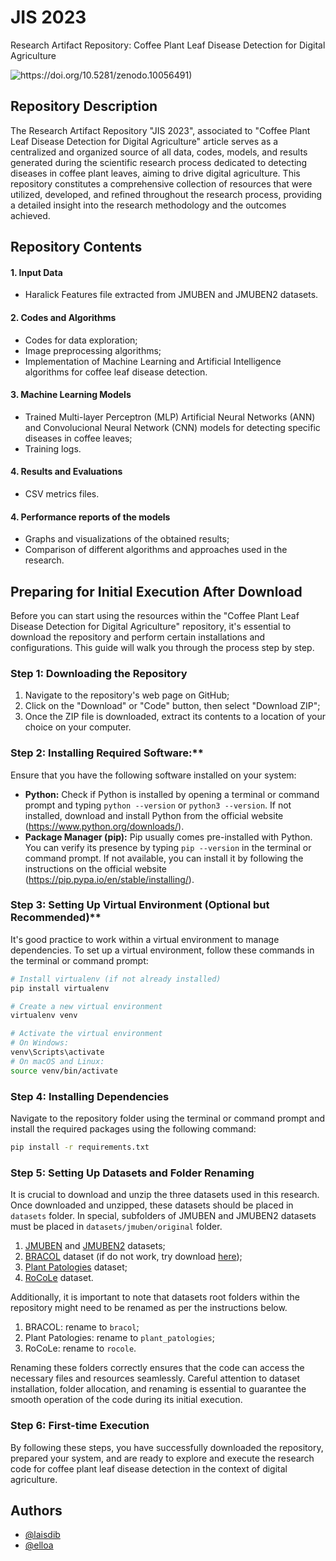 
# JIS 2023
Research Artifact Repository: Coffee Plant Leaf Disease Detection for Digital Agriculture


![https://doi.org/10.5281/zenodo.10056491)](https://zenodo.org/badge/DOI/10.5281/zenodo.10056491.svg)


## Repository Description
The Research Artifact Repository "JIS 2023", associated to "Coffee Plant Leaf Disease Detection for Digital Agriculture" article serves as a centralized and organized source of all data, codes, models, and results generated during the scientific research process dedicated to detecting diseases in coffee plant leaves, aiming to drive digital agriculture. This repository constitutes a comprehensive collection of resources that were utilized, developed, and refined throughout the research process, providing a detailed insight into the research methodology and the outcomes achieved.


## Repository Contents

#### 1. Input Data
- Haralick Features file extracted from JMUBEN and JMUBEN2 datasets.

#### 2. Codes and Algorithms
- Codes for data exploration;
- Image preprocessing algorithms;
- Implementation of Machine Learning and Artificial Intelligence algorithms for coffee leaf disease detection.

#### 3. Machine Learning Models
- Trained Multi-layer Perceptron (MLP) Artificial Neural Networks (ANN) and Convolucional Neural Network (CNN) models for detecting specific diseases in coffee leaves;
- Training logs.

#### 4. Results and Evaluations
- CSV metrics files.

#### 4. Performance reports of the models
- Graphs and visualizations of the obtained results;
- Comparison of different algorithms and approaches used in the research.


## Preparing for Initial Execution After Download
Before you can start using the resources within the "Coffee Plant Leaf Disease Detection for Digital Agriculture" repository, it's essential to download the repository and perform certain installations and configurations. This guide will walk you through the process step by step.

### Step 1: Downloading the Repository
1. Navigate to the repository's web page on GitHub;
2. Click on the "Download" or "Code" button, then select "Download ZIP";
3. Once the ZIP file is downloaded, extract its contents to a location of your choice on your computer.

### Step 2: Installing Required Software:**
Ensure that you have the following software installed on your system:
- **Python:** Check if Python is installed by opening a terminal or command prompt and typing `python --version` or `python3 --version`. If not installed, download and install Python from the official website (https://www.python.org/downloads/).
- **Package Manager (pip):** Pip usually comes pre-installed with Python. You can verify its presence by typing `pip --version` in the terminal or command prompt. If not available, you can install it by following the instructions on the official website (https://pip.pypa.io/en/stable/installing/).

### Step 3: Setting Up Virtual Environment (Optional but Recommended)**
It's good practice to work within a virtual environment to manage dependencies. To set up a virtual environment, follow these commands in the terminal or command prompt:
```bash
# Install virtualenv (if not already installed)
pip install virtualenv

# Create a new virtual environment
virtualenv venv

# Activate the virtual environment
# On Windows:
venv\Scripts\activate
# On macOS and Linux:
source venv/bin/activate
```

### Step 4: Installing Dependencies
Navigate to the repository folder using the terminal or command prompt and install the required packages using the following command:
```bash
pip install -r requirements.txt
```

### Step 5: Setting Up Datasets and Folder Renaming
It is crucial to download and unzip the three datasets used in this research. Once downloaded and unzipped, these datasets should be placed in `datasets` folder. In special, subfolders of JMUBEN and JMUBEN2 datasets must be placed in `datasets/jmuben/original` folder.

1. [JMUBEN](https://data.mendeley.com/datasets/t2r6rszp5c/1) and [JMUBEN2](https://data.mendeley.com/datasets/tgv3zb82nd/1) datasets;
2. [BRACOL](https://data.mendeley.com/datasets/yy2k5y8mxg/1) dataset (if do not work, try download [here](https://drive.google.com/file/d/15YHebAGrx1Vhv8-naave-R5o3Uo70jsm/view));
3. [Plant Patologies](https://data.mendeley.com/datasets/vfxf4trtcg/5) dataset;
4. [RoCoLe](https://data.mendeley.com/datasets/c5yvn32dzg/2) dataset.

Additionally, it is important to note that datasets root folders within the repository might need to be renamed as per the instructions below.

1. BRACOL: rename to `bracol`;
2. Plant Patologies: rename to `plant_patologies`;
3. RoCoLe: rename to `rocole`.

Renaming these folders correctly ensures that the code can access the necessary files and resources seamlessly. Careful attention to dataset installation, folder allocation, and renaming is essential to guarantee the smooth operation of the code during its initial execution.

### Step 6: First-time Execution
By following these steps, you have successfully downloaded the repository, prepared your system, and are ready to explore and execute the research code for coffee plant leaf disease detection in the context of digital agriculture.
    
## Authors

- [@laisdib](https://github.com/laisdib)
- [@elloa](https://github.com/elloa)

